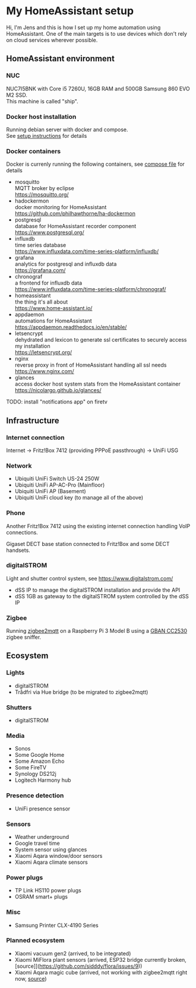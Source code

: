 # My HomeAssistant setup

Hi, I'm Jens and this is how I set up my home automation using HomeAssistant.
One of the main targets is to use devices which don't rely on cloud services wherever possible.

## HomeAssistant environment

### NUC

NUC7I5BNK with Core i5 7260U, 16GB RAM and 500GB Samsung 860 EVO M2 SSD.  
This machine is called "ship".

### Docker host installation

Running debian server with docker and compose.  
See [setup instructions](ship_setup.sh) for details

### Docker containers

Docker is currenly running the following containers, see [compose file](docker-compose.yml) for details

* mosquitto  
  MQTT broker by eclipse  
  https://mosquitto.org/
* hadockermon  
  docker monitoring for HomeAssistant  
  https://github.com/philhawthorne/ha-dockermon
* postgresql  
  database for HomeAssistant recorder component  
  https://www.postgresql.org/
* influxdb  
  time series database  
  https://www.influxdata.com/time-series-platform/influxdb/
* grafana  
  analytics for postgresql and influxdb data  
  https://grafana.com/
* chronograf  
  a frontend for influxdb data  
  https://www.influxdata.com/time-series-platform/chronograf/
* homeassistant  
  the thing it's all about  
  https://www.home-assistant.io/
* appdaemon  
  automations for HomeAssistant  
  https://appdaemon.readthedocs.io/en/stable/
* letsencrypt  
  dehydrated and lexicon to generate ssl certificates to securely access my installation  
  https://letsencrypt.org/
* nginx  
  reverse proxy in front of HomeAssistant handling all ssl needs  
  https://www.nginx.com/
* glances  
  access docker host system stats from the 
  HomeAssistant container  
  https://nicolargo.github.io/glances/

TODO: install "notifications app" on firetv

## Infrastructure

### Internet connection

Internet -> Fritz!Box 7412 (providing PPPoE passthrough) -> UniFi USG

### Network

* Ubiquiti UniFi Switch US-24 250W
* Ubiquiti UniFi AP-AC-Pro (Mainfloor)
* Ubiquiti UniFi AP (Basement)
* Ubiquiti UniFi cloud key (to manage all of the above)

### Phone

Another Fritz!Box 7412 using the existing internet connection handling VoIP connections.

Gigaset DECT base station connected to Fritz!Box and some DECT handsets.

### digitalSTROM

Light and shutter control system, see https://www.digitalstrom.com/

* dSS IP to manage the digitalSTROM installation and provide the API
* dSS 1GB as gateway to the digitalSTROM system controlled by the dSS IP

### Zigbee

Running [zigbee2mqtt](https://github.com/Koenkk/zigbee2mqtt) on a Raspberry Pi 3 Model B using a [GBAN CC2530](http://www.gban.cn/en/product_show.asp?id=43) zigbee sniffer.

## Ecosystem

### Lights

* digitalSTROM
* Trådfri via Hue bridge (to be migrated to zigbee2mqtt)

### Shutters

* digitalSTROM

### Media

* Sonos
* Some Google Home
* Some Amazon Echo
* Some FireTV
* Synology DS212j
* Logitech Harmony hub

### Presence detection

* UniFi presence sensor

### Sensors

* Weather underground
* Google travel time
* System sensor using glances
* Xiaomi Aqara window/door sensors
* Xiaomi Aqara climate sensors

### Power plugs

* TP Link HS110 power plugs
* OSRAM smart+ plugs

### Misc

* Samsung Printer CLX-4190 Series

### Planned ecosystem

* Xiaomi vacuum gen2 (arrived, to be integrated)
* Xiaomi MiFlora plant sensors (arrived, ESP32 bridge currently broken, [source]](https://github.com/sidddy/flora/issues/9))
* Xiaomi Aqara magic cube (arrived, not working with zigbee2mqtt right now, [source](https://github.com/Koenkk/zigbee2mqtt/issues/498))
